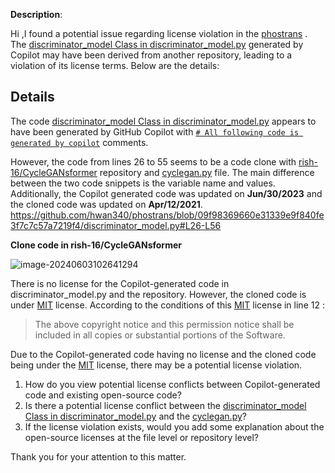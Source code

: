 



**Description**: 

Hi ,I found a potential issue regarding license violation in the [phostrans](https://github.com/hwan340/phostrans) . The [discriminator_model Class in discriminator_model.py](https://github.com/hwan340/phostrans/blob/master/discriminator_model.py#L26) generated by Copilot may have been derived from another repository, leading to a violation of its license terms. Below are the details:

## Details

The code  [discriminator_model Class in discriminator_model.py](https://github.com/hwan340/phostrans/blob/master/discriminator_model.py#L26) appears to have been generated by GitHub Copilot with [```# All following code is generated by copilot```](https://github.com/hwan340/phostrans/blob/master/discriminator_model.py#L24) comments.

However, the code from lines  26 to 55 seems to be a code clone with [rish-16/CycleGANsformer](https://github.com/rish-16/CycleGANsformer) repository and [cyclegan.py](https://github.com/rish-16/CycleGANsformer/blob/main/cyclegansformer/cyclegan.py#L86) file. The main difference between the two code snippets is the variable name and values. Additionally, the Copilot generated code was updated on **Jun/30/2023** and the cloned code was updated on **Apr/12/2021**.
https://github.com/hwan340/phostrans/blob/09f98369660e31339e9f840fe3f7c7c57a7219f4/discriminator_model.py#L26-L56

**Clone code in rish-16/CycleGANsformer**

![image-20240603102641294](C:\Users\17921\AppData\Roaming\Typora\typora-user-images\image-20240603102641294.png)

There is no license for the Copilot-generated code in  discriminator_model.py and the repository. However, the cloned code is under [MIT](https://github.com/rish-16/CycleGANsformer?tab=MIT-1-ov-file#readme) license.
According to the conditions of this  [MIT](https://github.com/rish-16/CycleGANsformer?tab=MIT-1-ov-file#readme) license in line 12 :

>The above copyright notice and this permission notice shall be included in all copies or substantial portions of the Software.

Due to the Copilot-generated code having no license and the cloned code being under the  [MIT](https://github.com/rish-16/CycleGANsformer?tab=MIT-1-ov-file#readme) license, there may be a potential license violation. 

1. How do you view potential license conflicts between Copilot-generated code and existing open-source code?
2. Is there a potential license conflict between the  [discriminator_model Class in discriminator_model.py](https://github.com/hwan340/phostrans/blob/master/discriminator_model.py#L26)  and the [cyclegan.py](https://github.com/rish-16/CycleGANsformer/blob/main/cyclegansformer/cyclegan.py#L86)?
3. If the license violation exists, would you add some explanation about the open-source licenses at the file level or repository level?

Thank you for your attention to this matter. 